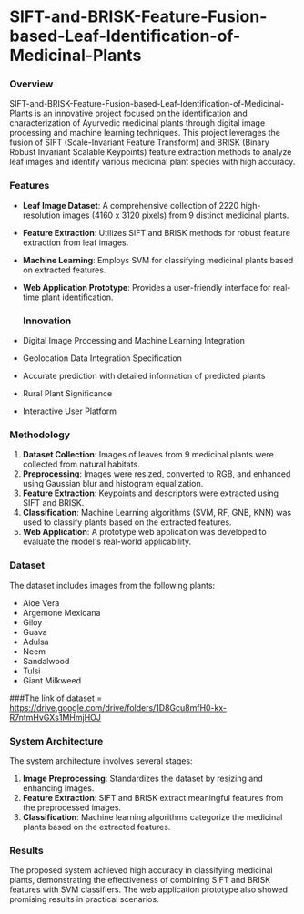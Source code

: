 # SIFT-and-BRISK-Feature-Fusion-based-Leaf-Identification-of-Medicinal-Plants

### Overview
SIFT-and-BRISK-Feature-Fusion-based-Leaf-Identification-of-Medicinal-Plants is an innovative project focused on the identification and characterization of Ayurvedic medicinal plants through digital image processing and machine learning techniques. This project leverages the fusion of SIFT (Scale-Invariant Feature Transform) and BRISK (Binary Robust Invariant Scalable Keypoints) feature extraction methods to analyze leaf images and identify various medicinal plant species with high accuracy.

### Features
- **Leaf Image Dataset**: A comprehensive collection of 2220 high-resolution images (4160 x 3120 pixels) from 9 distinct medicinal plants.
- **Feature Extraction**: Utilizes SIFT and BRISK methods for robust feature extraction from leaf images.
- **Machine Learning**: Employs SVM for classifying medicinal plants based on extracted features.
- **Web Application Prototype**: Provides a user-friendly interface for real-time plant identification.

  ### Innovation
- Digital Image Processing and Machine Learning 
Integration
- Geolocation Data Integration
 Specification
- Accurate prediction with detailed information of 
predicted plants
- Rural Plant Significance
- Interactive User Platform
 
### Methodology
1. **Dataset Collection**: Images of leaves from 9 medicinal plants were collected from natural habitats.
2. **Preprocessing**: Images were resized, converted to RGB, and enhanced using Gaussian blur and histogram equalization.
3. **Feature Extraction**: Keypoints and descriptors were extracted using SIFT and BRISK.
4. **Classification**: Machine Learning algorithms (SVM, RF, GNB, KNN) was used to classify plants based on the extracted features.
5. **Web Application**: A prototype web application was developed to evaluate the model's real-world applicability.

### Dataset
The dataset includes images from the following plants:
- Aloe Vera
- Argemone Mexicana
- Giloy
- Guava
- Adulsa
- Neem
- Sandalwood
- Tulsi
- Giant Milkweed
  
###The link of dataset = https://drive.google.com/drive/folders/1D8Gcu8mfH0-kx-R7ntmHvGXs1MHmjHOJ 

### System Architecture
The system architecture involves several stages:
1. **Image Preprocessing**: Standardizes the dataset by resizing and enhancing images.
2. **Feature Extraction**: SIFT and BRISK extract meaningful features from the preprocessed images.
3. **Classification**: Machine learning algorithms categorize the medicinal plants based on the extracted features.

### Results
The proposed system achieved high accuracy in classifying medicinal plants, demonstrating the effectiveness of combining SIFT and BRISK features with SVM classifiers. The web application prototype also showed promising results in practical scenarios.



